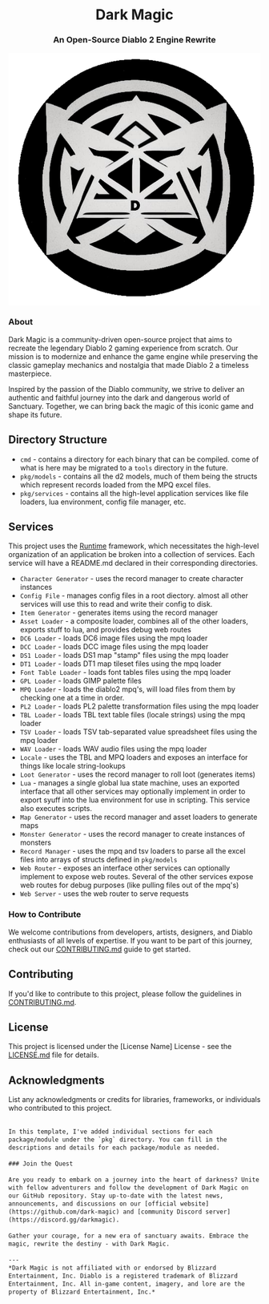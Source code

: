 <h1 align="center">Dark Magic</h1>
<h3 align="center">An Open-Source Diablo 2 Engine Rewrite</h3>
<div align="center">
  <img align="center" src="pkg/dark-magic-logo.png" alt="Dark Magic Logo">
</div>

### About

Dark Magic is a community-driven open-source project that aims to recreate the 
legendary Diablo 2 gaming experience from scratch. Our mission is to modernize 
and enhance the game engine while preserving the classic gameplay mechanics and 
nostalgia that made Diablo 2 a timeless masterpiece.

Inspired by the passion of the Diablo community, we strive to deliver an 
authentic and faithful journey into the dark and dangerous world of Sanctuary. 
Together, we can bring back the magic of this iconic game and shape its future.

## Directory Structure
* `cmd` - contains a directory for each binary that can be compiled. come of what is here may be migrated to a `tools` directory in the future. 
* `pkg/models` - contains all the d2 models, much of them being the structs which represent records loaded from the MPQ excel files.
* `pkg/services` - contains all the high-level application services like file loaders, lua environment, config file manager, etc.

## Services
This project uses the [Runtime](https://github.com/gravestench/runtime) framework, 
which necessitates the high-level organization of an application be broken into
a collection of services. Each service will have a README.md declared in
their corresponding directories.

* `Character Generator` - uses the record manager to create character instances
* `Config File` - manages config files in a root diectory. almost all other services will use this to read and write their config to disk.
* `Item Generator` - generates items using the record manager
* `Asset Loader` - a composite loader, combines all of the other loaders, exports stuff to lua, and provides debug web routes 
* `DC6 Loader` - loads DC6 image files using the mpq loader
* `DCC Loader` - loads DCC image files using the mpq loader
* `DS1 Loader` - loads DS1 map "stamp" files using the mpq loader
* `DT1 Loader` - loads DT1 map tileset files using the mpq loader
* `Font Table Loader` - loads font tables files using the mpq loader
* `GPL Loader` - loads GIMP palette files
* `MPQ Loader` - loads the diablo2 mpq's, will load files from them by checking one at a time in order.
* `PL2 Loader` - loads PL2 palette transformation files using the mpq loader
* `TBL Loader` - loads TBL text table files (locale strings) using the mpq loader
* `TSV Loader` - loads TSV tab-separated value spreadsheet files using the mpq loader
* `WAV Loader` - loads WAV audio files using the mpq loader
* `Locale` - uses the TBL and MPQ loaders and exposes an interface for things like locale string-lookups
* `Loot Generator` - uses the record manager to roll loot (generates items)
* `Lua` - manages a single global lua state machine, uses an exported interface that all other services may optionally implement in order to export syuff into the lua environment for use in scripting. This service also executes scripts.
* `Map Generator` - uses the record manager and asset loaders to generate maps
* `Monster Generator` - uses the record manager to create instances of monsters 
* `Record Manager` - uses the mpq and tsv loaders to parse all the excel files into arrays of structs defined in `pkg/models`
* `Web Router` - exposes an interface other services can optionally implement to expose web routes. Several of the other services expose web routes for debug purposes (like pulling files out of the mpq's) 
* `Web Server` - uses the web router to serve requests

### How to Contribute

We welcome contributions from developers, artists, designers, and Diablo 
enthusiasts of all levels of expertise. If you want to be part of this journey, 
check out our [CONTRIBUTING.md](https://github.com/dark-magic/CONTRIBUTING.md) guide to get started.

## Contributing

If you'd like to contribute to this project, please follow the guidelines 
in [CONTRIBUTING.md](CONTRIBUTING.md).

## License

This project is licensed under the [License Name] License - see the 
[LICENSE.md](LICENSE.md) file for details.

## Acknowledgments

List any acknowledgments or credits for libraries, frameworks, or individuals 
who contributed to this project.
```

In this template, I've added individual sections for each package/module under the `pkg` directory. You can fill in the descriptions and details for each package/module as needed.

### Join the Quest

Are you ready to embark on a journey into the heart of darkness? Unite with fellow adventurers and follow the development of Dark Magic on our GitHub repository. Stay up-to-date with the latest news, announcements, and discussions on our [official website](https://github.com/dark-magic) and [community Discord server](https://discord.gg/darkmagic).

Gather your courage, for a new era of sanctuary awaits. Embrace the magic, rewrite the destiny - with Dark Magic.

---
*Dark Magic is not affiliated with or endorsed by Blizzard Entertainment, Inc. Diablo is a registered trademark of Blizzard Entertainment, Inc. All in-game content, imagery, and lore are the property of Blizzard Entertainment, Inc.*
